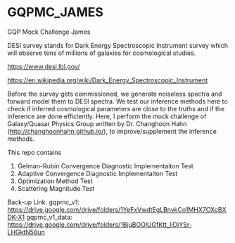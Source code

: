 # GQPMC_JAMES
GQP Mock Challenge James

DESI survey stands for Dark Energy Spectroscopic Instrument survey which will observe tens of millions of galaxies
for cosmological studies. 

https://www.desi.lbl.gov/

https://en.wikipedia.org/wiki/Dark_Energy_Spectroscopic_Instrument

Before the survey gets commissioned, we generate noiseless spectra and forward model them to DESI spectra. We test our inference
methods here to check if inferred cosmological parameters are close to the truths and if the inference are done efficiently. Here, I perform the mock challenge of Galaxy/Quasar Physics Group written by Dr. Changhoon Hahn (http://changhoonhahn.github.io/),
to improve/supplement the inference methods.

This repo contains
1. Gelman-Rubin Convergence Diagnostic Implementaiton Test
2. Adaptive Convergence Diagnostic Implementaiton Test
3. Optimization Method Test
4. Scattering Magnitude Test

Back-up Link:
gqpmc_v1: https://drive.google.com/drive/folders/1YeFxVwdtEgLBnvkCo1MHX7OXcBXDK-X1
gqpmc_v1_data: https://drive.google.com/drive/folders/1BjuBOOlUGfKtt_liOiYSr-LHGktN58un
